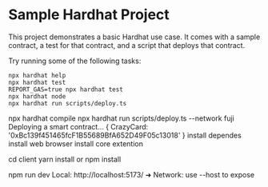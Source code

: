 # Sample Hardhat Project

This project demonstrates a basic Hardhat use case. It comes with a sample contract, a test for that contract, and a script that deploys that contract.

Try running some of the following tasks:

```shell
npx hardhat help
npx hardhat test
REPORT_GAS=true npx hardhat test
npx hardhat node
npx hardhat run scripts/deploy.ts
```
npx hardhat compile
npx hardhat run scripts/deploy.ts --network fuji  
Deploying a smart contract...
{ CrazyCard: '0xBc139f451465fcF1B55689BfA652D49F05c13018' }
install dependes 
install web browser 
install core extention 


cd client 
yarn install 
or npm install
 
npm run dev
Local:   http://localhost:5173/
➜  Network: use --host to expose

